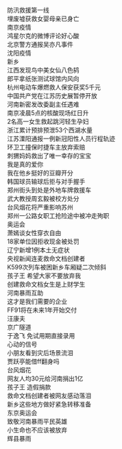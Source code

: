 防汛救援第一线  
埋废墟获救女婴母亲已身亡  
南京疫情  
鸿星尔克的微博评论好心酸  
北京警方通报吴亦凡事件  
沈阳疫情  
新乡  
江西发现鸟中美女仙八色鸫  
郎平拿纸张测试球馆内风向  
杭州电动车爆燃救人保安获奖5千元  
中国共产党在江苏历史展暂停开放  
河南新密发改委副主任遇难  
南京凌晨5点的核酸现场红日升  
2名高一女生救起跳河轻生孕妇  
浙江累计预排预泄53个西湖水量  
江苏溧阳通报一例新冠阳性人员行程轨迹  
环卫工撞保时捷车主放弃索赔  
刺猬妈妈救出了唯一幸存的宝宝  
我是真的爱你  
我在他乡挺好的豆瓣开分  
韩国球员输球后拒与对手握手  
郑州街头到处是外地车牌救援车  
武大教授周玄毅被校方处分  
台风烟花将严重影响苏州  
郑州一公路女职工抢险途中被冲走殉职  
奥运会  
萧嫣谈女性穿衣自由  
18家单位因拒收现金被处罚  
辽宁新增1例本土无症状  
央视新闻连麦救命文档创建者  
K599次列车被困新乡车厢疑二次倾斜  
孩子王 希望大家不要放弃我  
创建救命文档女生是上财学生  
河南暴雨互助  
这才是我们需要的企业  
FF91将在未来1年开始交付  
汪康夫  
京广隧道  
于逸飞 免试用期直接录用  
心动的信号  
小朋友看到灾后场景流泪  
贾跃亭能借ff翻身吗  
台风烟花  
网友人均30元给河南捐出1亿  
孩子王 造假捐款  
救命文档创建者被网友感动落泪  
新乡这些地方做好紧急转移准备  
东京奥运会  
致敬河南暴雨平民英雄  
小生命也不应该被放弃  
辉县暴雨  
